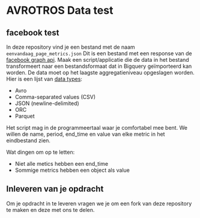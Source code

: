 # AVROTROS Data test

## facebook test
In deze repository vind je een bestand met de naam `eenvandaag_page_metrics.json` 
Dit is een bestand met een response van de [facebook graph api][facebook_graph_api_docs]. 
Maak een script/applicatie die de data in het bestand transformeert naar een bestandsformaat dat in Bigquery geïmporteerd kan worden. 
De data moet op het laagste aggregatieniveau opgeslagen worden. Hier is een lijst van [data types][big_query_batch_loading]:
* Avro
* Comma-separated values (CSV)
* JSON (newline-delimited)
* ORC
* Parquet

Het script mag in de programmeertaal waar je comfortabel mee bent. We willen de name, period, end_time en value van elke metric in het eindbestand zien.

Wat dingen om op te letten:
* Niet alle metics hebben een end_time
* Sommige metrics hebben een object als value

## Inleveren van je opdracht
Om je opdracht in te leveren vragen we je om een fork van deze repository te maken en deze met ons te delen.


[facebook_graph_api_docs]: https://developers.facebook.com/docs/graph-api/reference/insights/
[big_query_batch_loading]: https://cloud.google.com/bigquery/docs/batch-loading-data

